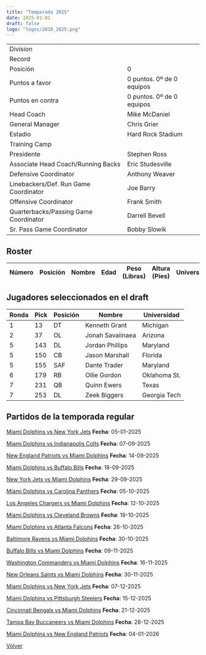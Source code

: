 ```yaml
---
title: "Temporada 2025"
date: 2025-01-01
draft: false
logo: "logos/2018_2025.png"
---
```


|                      |                      |
|-------------------------|---------------------------|
| Division               |             |
| Record                 |               |
| Posición               | 0            |
| Puntos a favor         | 0 puntos. 0º de 0 equipos           |
| Puntos en contra       | 0 puntos. 0º de 0 equipos       |
| Head Coach             | Mike McDaniel               |
| General Manager        | Chris Grier      |
| Estadio                | Hard Rock Stadium             |
| Training Camp          |         |
| Presidente | Stephen Ross |
| Associate Head Coach/Running Backs | Eric Studesville |
| Defensive Coordinator | Anthony Weaver |
| Linebackers/Def. Run Game Coordinator | Joe Barry |
| Offensive Coordinator | Frank Smith |
| Quarterbacks/Passing Game Coordinator | Darrell Bevell |
| Sr. Pass Game Coordinator | Bobby Slowik |


## Roster

| Número | Posición | Nombre           | Edad | Peso (Libras) | Altura (Píes) | Universidad          |
|--------|----------|------------------|------|---------------|---------------|----------------------|


## Jugadores seleccionados en el draft

| Ronda | Pick | Posición | Nombre           | Universidad          |
|-------|------|----------|------------------|----------------------|
| 1 | 13 | DT | Kenneth Grant | Michigan |
| 2 | 37 | OL | Jonah Savaiinaea | Arizona |
| 5 | 143 | DL | Jordan Phillips | Maryland |
| 5 | 150 | CB | Jason Marshall | Florida |
| 5 | 155 | SAF | Dante Trader | Maryland |
| 6 | 179 | RB | Ollie Gordon | Oklahoma St. |
| 7 | 231 | QB | Quinn Ewers | Texas |
| 7 | 253 | DL | Zeek Biggers | Georgia Tech |


## Partidos de la temporada regular

[Miami Dolphins vs New York Jets](/historia/partidos/mia-nyj-20250105) **Fecha**: 05-01-2025

[Miami Dolphins vs Indianapolis Colts](/historia/partidos/mia-ind-20250907) **Fecha**: 07-09-2025

[New England Patriots vs Miami Dolphins](/historia/partidos/ne-mia-20250914) **Fecha**: 14-09-2025

[Miami Dolphins vs Buffalo Bills](/historia/partidos/mia-buf-20250918) **Fecha**: 18-09-2025

[New York Jets vs Miami Dolphins](/historia/partidos/nyj-mia-20250929) **Fecha**: 29-09-2025

[Miami Dolphins vs Carolina Panthers](/historia/partidos/mia-car-20251005) **Fecha**: 05-10-2025

[Los Angeles Chargers vs Miami Dolphins](/historia/partidos/lac-mia-20251012) **Fecha**: 12-10-2025

[Miami Dolphins vs Cleveland Browns](/historia/partidos/mia-cle-20251019) **Fecha**: 19-10-2025

[Miami Dolphins vs Atlanta Falcons](/historia/partidos/mia-atl-20251026) **Fecha**: 26-10-2025

[Baltimore Ravens vs Miami Dolphins](/historia/partidos/bal-mia-20251030) **Fecha**: 30-10-2025

[Buffalo Bills vs Miami Dolphins](/historia/partidos/buf-mia-20251109) **Fecha**: 09-11-2025

[Washington Commanders vs Miami Dolphins](/historia/partidos/was-mia-20251116) **Fecha**: 16-11-2025

[New Orleans Saints vs Miami Dolphins](/historia/partidos/no-mia-20251130) **Fecha**: 30-11-2025

[Miami Dolphins vs New York Jets](/historia/partidos/mia-nyj-20251207) **Fecha**: 07-12-2025

[Miami Dolphins vs Pittsburgh Steelers](/historia/partidos/mia-pit-20251215) **Fecha**: 15-12-2025

[Cincinnati Bengals vs Miami Dolphins](/historia/partidos/cin-mia-20251221) **Fecha**: 21-12-2025

[Tampa Bay Buccaneers vs Miami Dolphins](/historia/partidos/tb-mia-20251228) **Fecha**: 28-12-2025

[Miami Dolphins vs New England Patriots](/historia/partidos/mia-ne-20260104) **Fecha**: 04-01-2026





[Volver](/historia)